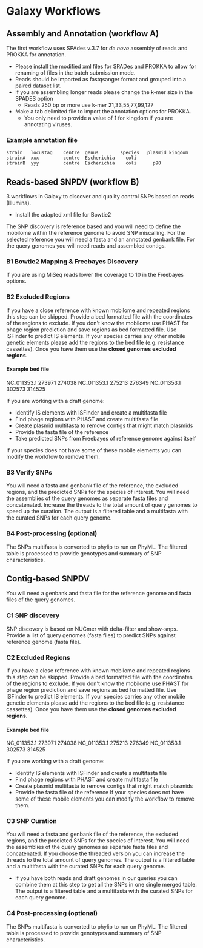 # Galaxy Workflows

## Assembly and Annotation (workflow A)
The first workflow uses SPAdes v.3.7 for *de novo* assembly of reads and PROKKA for annotation. 
  * Please install the modified xml files for SPADes and PROKKA to allow for renaming of files in the batch submission mode. 
  * Reads should be imported as fastqsanger format and grouped into a paired dataset list.
  * If you are assembling longer reads please change the k-mer size in the SPADES option
     * Reads 250 bp or more use k-mer 21,33,55,77,99,127
  * Make a tab delimited file to import the annotation options for PROKKA.
     * You only need to provide a value of 1 for kingdom if you are annotating viruses.

### Example annotation file  
    strain	 locustag	 centre	 genus	      species	plasmid	kingdom
    strainA	 xxx	     centre	 Escherichia	coli		
    strainB	 yyy	     centre  Escherichia	coli	  p90
  



## Reads-based SNPDV (workflow B)
3 workflows in Galaxy to discover and quality control SNPs based on reads (Illumina). 
 * Install the adapted xml file for Bowtie2

The SNP discovery is reference based and you will need to define the mobilome within the reference genome to avoid SNP miscalling.
For the selected reference you will need a fasta and an annotated genbank file. For the query genomes you will need reads and 
assembled contigs.

### B1 Bowtie2 Mapping & Freebayes Discovery
If you are using MiSeq reads lower the coverage to 10 in the Freebayes options.

### B2 Excluded Regions 
If you have a close reference with known mobilome and repeated regions this step can be skipped. Provide a bed formatted file with the coordinates of the regions to exclude. If you don't know the mobilome use PHAST for phage region prediction and save regions as bed formatted file. Use ISFinder to predict IS elements. If your species carries any other mobile genetic elements please add the regions to the bed file (e.g. resistance cassettes). Once you have them use the **closed genomes excluded regions**.


#### Example bed file
NC_011353.1	273971	274038
NC_011353.1	275213	276349
NC_011353.1	302573	314525

If you are working with a draft genome: 
 * Identify IS elements with ISFinder and create a multifasta file
 * Find phage regions with PHAST and create multifasta file
 * Create plasmid multifasta to remove contigs that might match plasmids
 * Provide the fasta file of the reference
 * Take predicted SNPs from Freebayes of reference genome against itself
 
If your species does not have some of these mobile elements you can modify the workflow to remove them.

### B3 Verify SNPs
You will need a fasta and genbank file of the reference, the excluded regions, and the predicted SNPs
for the species of interest. You will need the assemblies of the query genomes as separate fasta files and concatenated.
Increase the threads to the total amount of query genomes to speed up the curation. The output is a filtered table and a multifasta with the curated SNPs for each query genome.

### B4 Post-processing (optional)
The SNPs multifasta is converted to phylip to run on PhyML. The filtered table is processed to provide genotypes and summary
of SNP characteristics.

## Contig-based SNPDV
You will need a genbank and fasta file for the reference genome and fasta files of the query genomes.

### C1 SNP discovery
SNP discovery is based on NUCmer with delta-filter and show-snps. Provide a list of query genomes (fasta files) to predict SNPs against reference genome (fasta file).


### C2 Excluded Regions 
If you have a close reference with known mobilome and repeated regions this step can be skipped. Provide a bed formatted file with the coordinates of the regions to exclude. If you don't know the mobilome use PHAST for phage region prediction and save regions as bed formatted file. Use ISFinder to predict IS elements. If your species carries any other mobile genetic elements please add the regions to the bed file (e.g. resistance cassettes). Once you have them use the **closed genomes excluded regions**.

#### Example bed file
NC_011353.1	273971	274038
NC_011353.1	275213	276349
NC_011353.1	302573	314525

If you are working with a draft genome: 
 * Identify IS elements with ISFinder and create a multifasta file
 * Find phage regions with PHAST and create multifasta file
 * Create plasmid multifasta to remove contigs that might match plasmids
 * Provide the fasta file of the reference
If your species does not have some of these mobile elements you can modify the workflow to remove them.

### C3 SNP Curation
You will need a fasta and genbank file of the reference, the excluded regions, and the predicted SNPs
for the species of interest. You will need the assemblies of the query genomes as separate fasta files and concatenated.
If you choose the threaded version you can increase the threads to the total amount of query genomes. The output is a 
filtered table and a multifasta with the curated SNPs for each query genome.
  * If you have both reads and draft genomes in our queries you can combine them at this step to get all the SNPs in one single merged table.
 The output is a filtered table and a multifasta with the curated SNPs for each query genome.

### C4 Post-processing (optional)
The SNPs multifasta is converted to phylip to run on PhyML. The filtered table is processed to provide genotypes and summary
of SNP characteristics.



